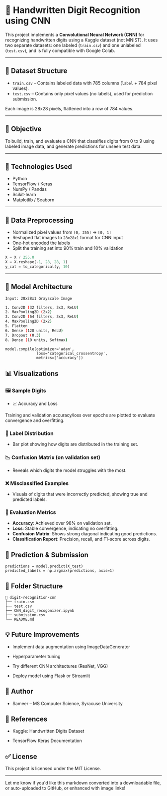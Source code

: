 # 🧠 Handwritten Digit Recognition using CNN

This project implements a **Convolutional Neural Network (CNN)** for recognizing handwritten digits using a Kaggle dataset (not MNIST). It uses two separate datasets: one labeled (`train.csv`) and one unlabeled (`test.csv`), and is fully compatible with Google Colab.

---

## 📁 Dataset Structure

- `train.csv` – Contains labeled data with 785 columns (`label` + 784 pixel values).
- `test.csv` – Contains only pixel values (no labels), used for prediction submission.

Each image is 28x28 pixels, flattened into a row of 784 values.

---

## 🚀 Objective

To build, train, and evaluate a CNN that classifies digits from 0 to 9 using labeled image data, and generate predictions for unseen test data.

---

## 🧪 Technologies Used

- Python
- TensorFlow / Keras
- NumPy / Pandas
- Scikit-learn
- Matplotlib / Seaborn

---

## 🧼 Data Preprocessing

- Normalized pixel values from `[0, 255]` → `[0, 1]`
- Reshaped flat images to `28x28x1` format for CNN input
- One-hot encoded the labels
- Split the training set into 90% train and 10% validation

```python
X = X / 255.0
X = X.reshape(-1, 28, 28, 1)
y_cat = to_categorical(y, 10)
```

---

## 🧠 Model Architecture

``` bash
Input: 28x28x1 Grayscale Image

1. Conv2D (32 filters, 3x3, ReLU)
2. MaxPooling2D (2x2)
3. Conv2D (64 filters, 3x3, ReLU)
4. MaxPooling2D (2x2)
5. Flatten
6. Dense (128 units, ReLU)
7. Dropout (0.3)
8. Dense (10 units, Softmax)
```
```
model.compile(optimizer='adam',
              loss='categorical_crossentropy',
              metrics=['accuracy'])
```
## 📊 Visualizations
### 🖼️ Sample Digits

- 📈 Accuracy and Loss
  
 Training and validation accuracy/loss over epochs are plotted to evaluate convergence and overfitting.

### 📌 Label Distribution
  - Bar plot showing how digits are distributed in the training set.

### 📉 Confusion Matrix (on validation set)
  - Reveals which digits the model struggles with the most.

### ❌ Misclassified Examples
  - Visuals of digits that were incorrectly predicted, showing true and predicted labels.

### 🧪 Evaluation Metrics
  - **Accuracy**: Achieved over 98% on validation set.
  - **Loss**: Stable convergence, indicating no overfitting.
  - **Confusion Matrix**: Shows strong diagonal indicating good predictions.
  - **Classification Report**: Precision, recall, and F1-score across digits.

## 🧾 Prediction & Submission
```
predictions = model.predict(X_test)
predicted_labels = np.argmax(predictions, axis=1)
```
## 📁 Folder Structure
```
📂 digit-recognition-cnn
├── train.csv
├── test.csv
├── CNN_digit_recogonizer.ipynb
├── submission.csv
└── README.md
```

## 💡 Future Improvements

- Implement data augmentation using ImageDataGenerator

- Hyperparameter tuning

- Try different CNN architectures (ResNet, VGG)

- Deploy model using Flask or Streamlit

## 🤝 Author

- Sameer – MS Computer Science, Syracuse University

## 📌 References
- Kaggle: Handwritten Digits Dataset

- TensorFlow Keras Documentation



## ✅ License

This project is licensed under the MIT License.

---

Let me know if you'd like this markdown converted into a downloadable file, or auto-uploaded to GitHub, or enhanced with image links!







